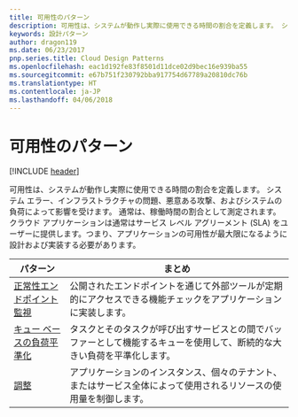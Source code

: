 ```yaml
---
title: 可用性のパターン
description: 可用性は、システムが動作し実際に使用できる時間の割合を定義します。 システム エラー、インフラストラクチャの問題、悪意ある攻撃、およびシステムの負荷によって影響を受けます。 通常は、稼働時間の割合として測定されます。 クラウド アプリケーションは通常はサービス レベル アグリーメント (SLA) をユーザーに提供します。つまり、アプリケーションの可用性が最大限になるように設計および実装する必要があります。
keywords: 設計パターン
author: dragon119
ms.date: 06/23/2017
pnp.series.title: Cloud Design Patterns
ms.openlocfilehash: eac1d192fe83f8501d11dce02d9bec16e939ba55
ms.sourcegitcommit: e67b751f230792bba917754d67789a20810dc76b
ms.translationtype: HT
ms.contentlocale: ja-JP
ms.lasthandoff: 04/06/2018
---
```

# <a name="availability-patterns"></a>可用性のパターン

[!INCLUDE [header](../../_includes/header.md)]

可用性は、システムが動作し実際に使用できる時間の割合を定義します。 システム エラー、インフラストラクチャの問題、悪意ある攻撃、およびシステムの負荷によって影響を受けます。 通常は、稼働時間の割合として測定されます。 クラウド アプリケーションは通常はサービス レベル アグリーメント (SLA) をユーザーに提供します。つまり、アプリケーションの可用性が最大限になるように設計および実装する必要があります。


|                            パターン                             |                                                           まとめ                                                            |
|----------------------------------------------------------------|------------------------------------------------------------------------------------------------------------------------------|
| [正常性エンドポイント監視](../health-endpoint-monitoring.md) | 公開されたエンドポイントを通じて外部ツールが定期的にアクセスできる機能チェックをアプリケーションに実装します。 |
|  [キュー ベースの負荷平準化](../queue-based-load-leveling.md)  | タスクとそのタスクが呼び出すサービスとの間でバッファーとして機能するキューを使用して、断続的な大きい負荷を平準化します。  |
|                 [調整](../throttling.md)                 |   アプリケーションのインスタンス、個々のテナント、またはサービス全体によって使用されるリソースの使用量を制御します。    |

